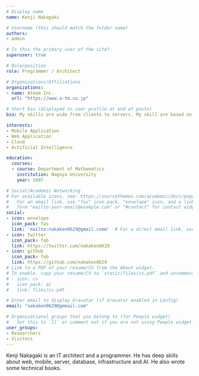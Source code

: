 ```yaml
---
# Display name
name: Kenji Nakagaki

# Username (this should match the folder name)
authors:
- admin

# Is this the primary user of the site?
superuser: true

# Role/position
role: Programmer / Architect

# Organizations/Affiliations
organizations:
- name: Ateam Inc.
  url: "https://www.a-tm.co.jp"

# Short bio (displayed in user profile at end of posts)
bio: My skills are wide from clients to servers. My skill are based on my work experiences.

interests:
- Mobile Application
- Web Application
- Cloud
- Artificial Intelligence

education:
  courses:
  - course: Department of Mathematics
    institution: Nagoya University
    year: 1997

# Social/Academic Networking
# For available icons, see: https://sourcethemes.com/academic/docs/page-builder/#icons
#   For an email link, use "fas" icon pack, "envelope" icon, and a link in the
#   form "mailto:your-email@example.com" or "#contact" for contact widget.
social:
- icon: envelope
  icon_pack: fas
  link: 'mailto:nakaken0629@gmail.comm'  # For a direct email link, use "mailto:test@example.org".
- icon: twitter
  icon_pack: fab
  link: https://twitter.com/nakaken0629
- icon: github
  icon_pack: fab
  link: https://github.com/nakaken0629
# Link to a PDF of your resume/CV from the About widget.
# To enable, copy your resume/CV to `static/files/cv.pdf` and uncomment the lines below.
# - icon: cv
#   icon_pack: ai
#   link: files/cv.pdf

# Enter email to display Gravatar (if Gravatar enabled in Config)
email: "nakaken0629@gmmail.com"

# Organizational groups that you belong to (for People widget)
#   Set this to `[]` or comment out if you are not using People widget.
user_groups:
- Researchers
- Visitors
---
```


Kenji Nakagaki is an IT architect and a programmer. He has deep skills about web, mobile, server, database, infrastructure and AI. He also wrote some technical books.
